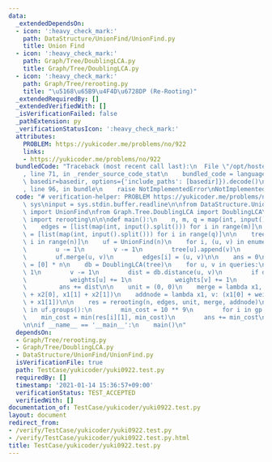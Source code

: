 ```yaml
---
data:
  _extendedDependsOn:
  - icon: ':heavy_check_mark:'
    path: DataStructure/UnionFind/UnionFind.py
    title: Union Find
  - icon: ':heavy_check_mark:'
    path: Graph/Tree/DoublingLCA.py
    title: Graph/Tree/DoublingLCA.py
  - icon: ':heavy_check_mark:'
    path: Graph/Tree/rerooting.py
    title: "\u5168\u65B9\u4F4D\u6728DP (Re-Rooting)"
  _extendedRequiredBy: []
  _extendedVerifiedWith: []
  _isVerificationFailed: false
  _pathExtension: py
  _verificationStatusIcon: ':heavy_check_mark:'
  attributes:
    PROBLEM: https://yukicoder.me/problems/no/922
    links:
    - https://yukicoder.me/problems/no/922
  bundledCode: "Traceback (most recent call last):\n  File \"/opt/hostedtoolcache/Python/3.9.1/x64/lib/python3.9/site-packages/onlinejudge_verify/documentation/build.py\"\
    , line 71, in _render_source_code_stat\n    bundled_code = language.bundle(stat.path,\
    \ basedir=basedir, options={'include_paths': [basedir]}).decode()\n  File \"/opt/hostedtoolcache/Python/3.9.1/x64/lib/python3.9/site-packages/onlinejudge_verify/languages/python.py\"\
    , line 96, in bundle\n    raise NotImplementedError\nNotImplementedError\n"
  code: "# verification-helper: PROBLEM https://yukicoder.me/problems/no/922\nimport\
    \ sys\ninput = sys.stdin.buffer.readline\n\nfrom DataStructure.UnionFind.UnionFind\
    \ import UnionFind\nfrom Graph.Tree.DoublingLCA import DoublingLCA\nfrom Graph.Tree.rerooting\
    \ import rerooting\n\n\ndef main():\n    n, m, q = map(int, input().split())\n\
    \    edges = [list(map(int, input().split())) for i in range(m)]\n    queries\
    \ = [list(map(int, input().split())) for i in range(q)]\n\n    tree = [[] for\
    \ i in range(n)]\n    uf = UnionFind(n)\n    for i, (u, v) in enumerate(edges):\n\
    \        u -= 1\n        v -= 1\n        tree[u].append(v)\n        tree[v].append(u)\n\
    \        uf.merge(u, v)\n        edges[i] = (u, v)\n\n    ans = 0\n    weights\
    \ = [0] * n\n    db = DoublingLCA(tree)\n    for u, v in queries:\n        u -=\
    \ 1\n        v -= 1\n        dist = db.distance(u, v)\n        if dist == -1:\n\
    \            weights[u] += 1\n            weights[v] += 1\n        else:\n   \
    \         ans += dist\n\n    unit = (0, 0)\n    merge = lambda x1, x2: (x1[0]\
    \ + x2[0], x1[1] + x2[1])\n    addnode = lambda x1, v: (x1[0] + weights[v], x1[0]\
    \ + x1[1])\n\n    res = rerooting(n, edges, unit, merge, addnode)\n    for gp\
    \ in uf.groups():\n        min_cost = 10 ** 9\n        for i in gp:\n        \
    \    min_cost = min(res[i][1], min_cost)\n        ans += min_cost\n\n    print(ans)\n\
    \n\nif __name__ == '__main__':\n    main()\n"
  dependsOn:
  - Graph/Tree/rerooting.py
  - Graph/Tree/DoublingLCA.py
  - DataStructure/UnionFind/UnionFind.py
  isVerificationFile: true
  path: TestCase/yukicoder/yuki0922.test.py
  requiredBy: []
  timestamp: '2021-01-14 15:36:57+09:00'
  verificationStatus: TEST_ACCEPTED
  verifiedWith: []
documentation_of: TestCase/yukicoder/yuki0922.test.py
layout: document
redirect_from:
- /verify/TestCase/yukicoder/yuki0922.test.py
- /verify/TestCase/yukicoder/yuki0922.test.py.html
title: TestCase/yukicoder/yuki0922.test.py
---
```

